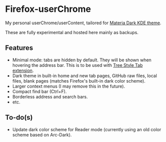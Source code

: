 # Firefox-userChrome

My personal userChrome/userContent, tailored for [Materia Dark KDE theme](https://github.com/PapirusDevelopmentTeam/materia-kde).

These are fully experimental and hosted here mainly as backups.

## Features

* Minimal mode: tabs are hidden by default. They will be shown when hovering the address bar. This is to be used with [Tree Style Tab extension](https://addons.mozilla.org/en-US/firefox/addon/tree-style-tab/).
* Dark theme in built-in home and new tab pages, GitHub raw files, local files, blank pages (matches Firefox's built-in dark color scheme).
* Larger context menus (I may remove this in the future).
* Compact find bar (Ctrl+F).
* Borderless address and search bars.
* etc.

## To-do(s)

* Update dark color scheme for Reader mode (currently using an old color scheme based on Arc-Dark).
